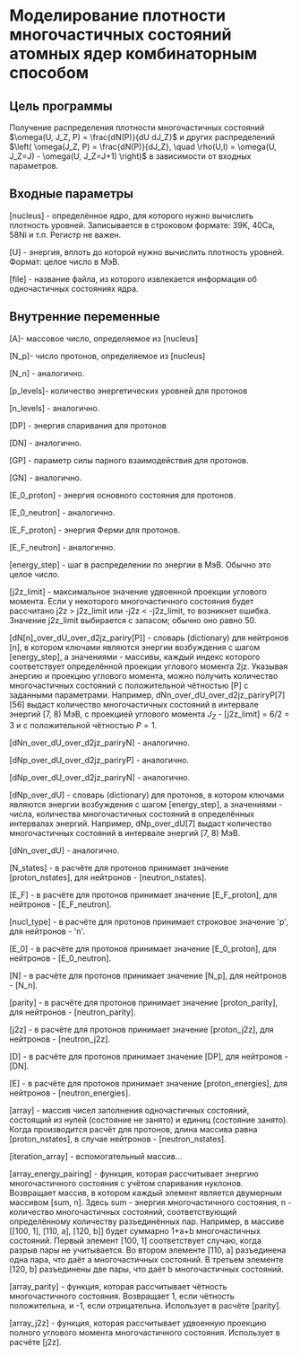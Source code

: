 # Моделирование плотности многочастичных состояний атомных ядер комбинаторным способом

## Цель программы

Получение распределения плотности многочастичных состояний $\omega(U, J_Z, P) = \frac{dN(P)}{dU dJ_Z}$ и других распределений
$\left( \omega(J_Z, P) = \frac{dN(P)}{dJ_Z}, \quad \rho(U,I) = \omega(U, J_Z=J) - \omega(U, J_Z=J+1) \right)$
в зависимости от входных параметров.

## Входные параметры

[nucleus] - определённое ядро, для которого нужно вычислить плотность уровней. Записывается в строковом формате: 39K, 40Ca, 58Ni и т.п. Регистр не важен.

[U] - энергия, вплоть до которой нужно вычислить плотность уровней. Формат: целое число в МэВ.

[file] - название файла, из которого извлекается информация об одночастичных состояниях ядра.

## Внутренние переменные

[A]- массовое число, определяемое из [nucleus]

[N_p]- число протонов, определяемое из [nucleus]

[N_n] - аналогично.

[p_levels]- количество энергетических уровней для протонов

[n_levels] - аналогично.

[DP] - энергия спаривания для протонов

[DN] - аналогично.

[GP] - параметр силы парного взаимодействия для протонов.

[GN] - аналогично.

[E_0_proton] - энергия основного состояния для протонов.

[E_0_neutron] - аналогично.

[E_F_proton] - энергия Ферми для протонов.

[E_F_neutron] - аналогично.

[energy_step] - шаг в распределении по энергии в МэВ. Обычно это целое число.

[j2z_limit] - максимальное значение удвоенной проекции углового момента. Если у некоторого многочастичного состояния будет рассчитано j2z > j2z_limit или -j2z < -j2z_limit, то возникнет ошибка. Значение j2z_limit выбирается с запасом; обычно оно равно 50.

[dN[n]_over_dU_over_d2jz_pariry[P]] - словарь (dictionary) для нейтронов [n], в котором ключами являются энергии возбуждения с шагом [energy_step], а значениями - массивы, каждый индекс которого соответствует определённой проекции углового момента 2jz. Указывая энергию и проекцию углового момента, можно получить количество многочастичных состояний с положительной чётностью [P] с заданными параметрами. Например, dNn_over_dU_over_d2jz_pariryP[7][56] выдаст количество многочастичных состояний в интервале энергий [7, 8) МэВ, с проекцией углового момента $J_Z$ - [j2z_limit] = 6/2 = 3 и с положительной чётностью $P=1$.

[dNn_over_dU_over_d2jz_pariryN] - аналогично.

[dNp_over_dU_over_d2jz_pariryP] - аналогично.

[dNp_over_dU_over_d2jz_pariryN] - аналогично.

[dNp_over_dU] - словарь (dictionary) для протонов, в котором ключами являются энергии возбуждения с шагом [energy_step], а значениями - числа, количества многочастичных состояний в определённых интервалах энергий. Например, dNp_over_dU[7] выдаст количество многочастичных состояний в интервале энергий [7, 8) МэВ.

[dNn_over_dU] - аналогично.

[N_states] - в расчёте для протонов принимает значение [proton_nstates], для нейтронов - [neutron_nstates].

[E_F] - в расчёте для протонов принимает значение [E_F_proton], для нейтронов - [E_F_neutron].

[nucl_type] - в расчёте для протонов принимает строковое значение 'p', для нейтронов - 'n'.

[E_0] - в расчёте для протонов принимает значение [E_0_proton], для нейтронов - [E_0_neutron].

[N] - в расчёте для протонов принимает значение [N_p], для нейтронов - [N_n].

[parity] - в расчёте для протонов принимает значение [proton_parity], для нейтронов - [neutron_parity].

[j2z] - в расчёте для протонов принимает значение [proton_j2z], для нейтронов - [neutron_j2z].

[D] - в расчёте для протонов принимает значение [DP], для нейтронов - [DN].

[E] - в расчёте для протонов принимает значение [proton_energies], для нейтронов - [neutron_energies].

[array] - массив чисел заполнения одночастичных состояний, состоящий из нулей (состояние не занято) и единиц (состояние занято). Когда производится расчёт для протонов, длина массива равна [proton_nstates], в случае нейтронов - [neutron_nstates].

[iteration_array] - вспомогательный массив...

[array_energy_pairing] - функция, которая рассчитывает энергию многочастичного состояния с учётом спаривания нуклонов. Возвращает массив, в котором каждый элемент является двумерным массивом [sum, n]. Здесь sum - энергия многочастичного состояния, n - количество многочастичных состояний, соответствующий определённому количеству разъединённых пар. Например, в массиве [[100, 1], [110, a], [120, b]] будет суммарно 1+a+b многочастичных состояний. Первый элемент [100, 1] соответствует случаю, когда разрыв пары не учитывается. Во втором элементе [110, a] разъединена одна пара, что даёт a многочастичных состояний. В третьем элементе [120, b] разъединены две пары, что даёт b многочастичных состояний.

[array_parity] - функция, которая рассчитывает чётность многочастичного состояния. Возвращает 1, если чётность положительна, и -1, если отрицательна. Использует в расчёте [parity].

[array_j2z] - функция, которая рассчитывает удвоенную проекцию полного углового момента многочастичного состояния. Использует в расчёте [j2z].


